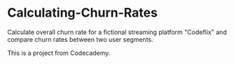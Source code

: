 # Calculating-Churn-Rates
Calculate overall churn rate for a fictional streaming platform "Codeflix" and compare churn rates between two user segments.

This is a project from Codecademy.

